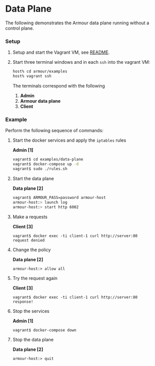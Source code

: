 Data Plane
==========

The following demonstrates the Armour data plane running without a control plane.

### Setup

1. Setup and start the Vagrant VM, see [README](../README.md).
1. Start three terminal windows and in each `ssh` into the vagrant VM:

   ```sh
   host% cd armour/examples
   host% vagrant ssh
   ```

	The terminals correspond with the following
	
	1. **Admin**
	1. **Armour data plane**
	1. **Client**

### Example

Perform the following sequence of commands:

1. Start the docker services and apply the `iptables` rules

	**Admin [1]**

	```sh
	vagrant$ cd examples/data-plane
	vagrant$ docker-compose up -d
	vagrant$ sudo ./rules.sh
	```

1. Start the data plane

	**Data plane [2]**

	```sh
	vagrant$ ARMOUR_PASS=password armour-host
	armour-host:> launch log
	armour-host:> start http 6002
	```

1. Make a requests
	
	**Client [3]**
	
	```
   vagrant$ docker exec -ti client-1 curl http://server:80
   request denied
	```

1. Change the policy

	**Data plane [2]**

	```
	armour-host:> allow all
	```

1. Try the request again
	
	**Client [3]**
	
	```
   vagrant$ docker exec -ti client-1 curl http://server:80
   response!
	```
	
1. Stop the services

	**Admin [1]**

	```sh
	vagrant$ docker-compose down
	```

1. Stop the data plane

	**Data plane [2]**

	```
	armour-host:> quit
	```